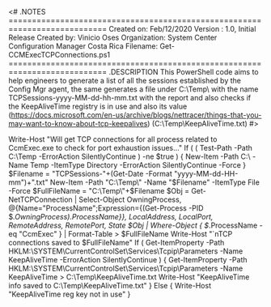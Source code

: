 <#
    .NOTES
    ===========================================================================
     Created on:   Feb/12/2020
     Version :     1.0, Initial Release
     Created by:   Vinicio Oses
     Organization: System Center Configuration Manager Costa Rica
     Filename:     Get-CCMExecTCPConnections.ps1
     ===========================================================================
     .DESCRIPTION
             This PowerShell code aims to help engineers to generate a list of all the 
             sessions established by the Config Mgr agent, the same generates a file 
             under C:\Temp\ with the name TCPSessions-yyyy-MM-dd-hh-mm.txt with the report 
             and also checks if the KeepAliveTime registry is in use and also its 
             value (https://docs.microsoft.com/en-us/archive/blogs/nettracer/things-that-you-may-want-to-know-about-tcp-keepalives) (C:\Temp\KeepAliveTime.txt)
#>

Write-Host "Will get TCP connections for all process related to CcmExec.exe to check for port exhaustion issues..."
If ( ( Test-Path -Path C:\Temp -ErrorAction SilentlyContinue ) -ne $true ) { New-Item -Path C:\ -Name Temp -ItemType Directory -ErrorAction SilentlyContinue -Force }
$Filename = "TCPSessions-"+(Get-Date -Format "yyyy-MM-dd-HH-mm")+".txt"
New-Item -Path "C:\Temp\" -Name "$Filename" -ItemType File  -Force
$FullFileName = "C:\Temp\"+$Filename
$Obj = Get-NetTCPConnection | Select-Object OwningProcess, @{Name="ProcessName";Expression={(Get-Process -PID $_.OwningProcess).ProcessName}}, LocalAddress, LocalPort, RemoteAddress, RemotePort, State
$Obj | Where-Object { $_.ProcessName -eq "CcmExec" } | Format-Table > $FullFileName
Write-Host "`nTCP connections saved to $FullFileName"
If ( Get-ItemProperty -Path HKLM:\SYSTEM\CurrentControlSet\Services\Tcpip\Parameters -Name KeepAliveTime -ErrorAction SilentlyContinue ) {
    Get-ItemProperty -Path HKLM:\SYSTEM\CurrentControlSet\Services\Tcpip\Parameters -Name KeepAliveTime > C:\Temp\KeepAliveTime.txt
    Write-Host "KeepAliveTime info saved to C:\Temp\KeepAliveTime.txt" }
Else { Write-Host "KeepAliveTime reg key not in use" }